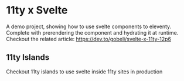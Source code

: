 # 11ty x Svelte
A demo project, showing how to use svelte components to eleventy. 
Complete with prerendering the component and hydrating it at runtime. 
Checkout the related article: https://dev.to/gobeli/svelte-x-11ty-12p6

## 11ty Islands
Checkout 11ty islands to use svelte inside 11ty sites in production
